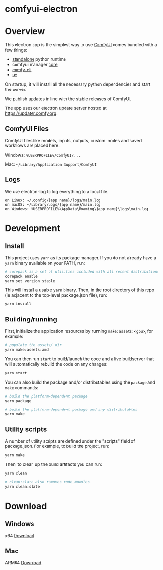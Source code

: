 # comfyui-electron

# Overview

This electron app is the simplest way to use [ComfyUI](https://github.com/comfyanonymous/ComfyUI) comes bundled with a few things:

- [standalone](https://github.com/indygreg/python-build-standalone) python runtime
- comfyui manager [core](https://github.com/Comfy-Org/manager-core)
- [comfy-cli](https://github.com/Comfy-Org/comfy-cli)
- [uv](https://github.com/astral-sh/uv)

On startup, it will install all the necessary python dependencies and start the server.

We publish updates in line with the stable releases of ComfyUI.

The app uses our electron update server hosted at https://updater.comfy.org.

## ComfyUI Files

ComfyUI files like models, inputs, outputs, custom_nodes and saved workflows are placed here:

Windows: `%USERPROFILE%/ComfyUI/...`

Mac: `~/Library/Application Support/ComfyUI`

## Logs

We use electron-log to log everything to a local file.

```
on Linux: ~/.config/{app name}/logs/main.log
on macOS: ~/Library/Logs/{app name}/main.log
on Windows: %USERPROFILE%\AppData\Roaming\{app name}\logs\main.log
```

# Development

## Install

This project uses `yarn` as its package manager. If you do not already have a `yarn` binary available on your PATH, run:

```bash
# corepack is a set of utilities included with all recent distributions of node
corepack enable
yarn set version stable
```

This will install a usable `yarn` binary. Then, in the root directory of this repo (ie adjacent to the top-level package.json file), run:

```bash
yarn install
```

## Building/running

First, initialize the application resources by running `make:assets:<gpu>`, for example:

```bash
# populate the assets/ dir
yarn make:assets:amd
```

You can then run `start` to build/launch the code and a live buildserver that will automatically rebuild the code on any changes:

```bash
yarn start
```

You can also build the package and/or distributables using the `package` and `make` commands:

```bash
# build the platform-dependent package
yarn package
```

```bash
# build the platform-dependent package and any distributables
yarn make
```

## Utility scripts

A number of utility scripts are defined under the "scripts" field of package.json. For example, to build the project, run:

```bash
yarn make
```

Then, to clean up the build artifacts you can run:

```bash
yarn clean

# clean:slate also removes node_modules
yarn clean:slate
```

# Download

## Windows

x64 [Download](https://updater.comfy.org/windows/latest)

## Mac

ARM64 [Download](https://updater.comfy.org/darwin/latest)
